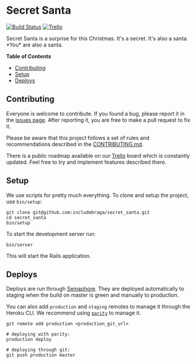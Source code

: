 [trello]: https://trello.com/b/hADFEIB3
[semaphore]: https://semaphoreci.com/includebraga/secret_santa
<!--
[errors]: https://example.org
[logs]: https://example.org
-->

Secret Santa
============

[![Build Status](https://semaphoreci.com/api/v1/includebraga/secret_santa/branches/master/badge.svg)][semaphore]
[![Trello](https://img.shields.io/badge/trello-board-blue.svg?style=flat-square)][trello]
<!--
[![Error Tracker](https://img.shields.io/badge/sentry-errors-blue.svg?style=flat-square)][errors]
[![Production Logs](https://img.shields.io/badge/logs-production-blue.svg?style=flat-square)][logs]
-->

Secret Santa is a surprise for this Christmas. It's a secret. It's also a santa. \*You\* are also a santa.

**Table of Contents**

* [Contributing](#contributing)
* [Setup](#setup)
* [Deploys](#deploys)

Contributing
------------

Everyone is welcome to contribute. If you found a bug, please report it in the [issues page](https://github.com/includebraga/secret_santa/issues). After reporting it, you are free to make a pull request to fix it.

Please be aware that this project follows a set of rules and recommendations described in the [CONTRIBUTING.md](https://github.com/includebraga/secret_santa/blob/master/CONTRIBUTING.md).

There is a public roadmap available on our [Trello][trello] board which is constantly updated. Feel free to try and implement features described there.

## Setup

We use scripts for pretty much everything. To clone and setup the project, use `bin/setup`:

```
git clone git@github.com:includebraga/secret_santa.git
cd secret_santa
bin/setup
```

To start the development server run:

```
bin/server
```

This will start the Rails application.

## Deploys

Deploys are run through [Semaphore][semaphore]. They are deployed automatically to staging when the build on master is green and manually to production.

You can also add `production` and `staging` remotes to manage it through the Heroku CLI. We recommend using [`parity`](https://github.com/thoughtbot/parity) to manage it.

```shell
git remote add production <production_git_url>

# deploying with parity:
production deploy

# deploying through git:
git push production master
```
